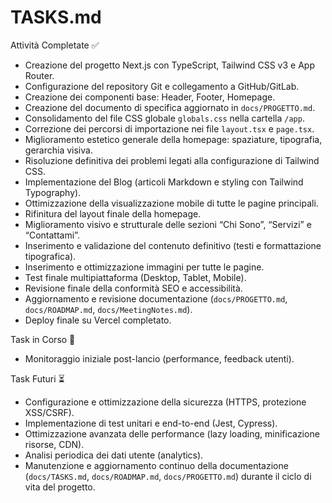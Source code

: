 # TASKS.md

Attività Completate ✅
- Creazione del progetto Next.js con TypeScript, Tailwind CSS v3 e App Router.
- Configurazione del repository Git e collegamento a GitHub/GitLab.
- Creazione dei componenti base: Header, Footer, Homepage.
- Creazione del documento di specifica aggiornato in `docs/PROGETTO.md`.
- Consolidamento del file CSS globale `globals.css` nella cartella `/app`.
- Correzione dei percorsi di importazione nei file `layout.tsx` e `page.tsx`.
- Miglioramento estetico generale della homepage: spaziature, tipografia, gerarchia visiva.
- Risoluzione definitiva dei problemi legati alla configurazione di Tailwind CSS.
- Implementazione del Blog (articoli Markdown e styling con Tailwind Typography).
- Ottimizzazione della visualizzazione mobile di tutte le pagine principali.
- Rifinitura del layout finale della homepage.
- Miglioramento visivo e strutturale delle sezioni “Chi Sono”, “Servizi” e “Contattami”.
- Inserimento e validazione del contenuto definitivo (testi e formattazione tipografica).
- Inserimento e ottimizzazione immagini per tutte le pagine.
- Test finale multipiattaforma (Desktop, Tablet, Mobile).
- Revisione finale della conformità SEO e accessibilità.
- Aggiornamento e revisione documentazione (`docs/PROGETTO.md`, `docs/ROADMAP.md`, `docs/MeetingNotes.md`).
- Deploy finale su Vercel completato.

Task in Corso 🔄
- Monitoraggio iniziale post-lancio (performance, feedback utenti).

Task Futuri ⏳
- Configurazione e ottimizzazione della sicurezza (HTTPS, protezione XSS/CSRF).
- Implementazione di test unitari e end-to-end (Jest, Cypress).
- Ottimizzazione avanzata delle performance (lazy loading, minificazione risorse, CDN).
- Analisi periodica dei dati utente (analytics).
- Manutenzione e aggiornamento continuo della documentazione (`docs/TASKS.md`, `docs/ROADMAP.md`, `docs/PROGETTO.md`) durante il ciclo di vita del progetto.
